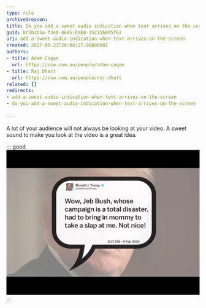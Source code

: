 ```yaml
---
type: rule
archivedreason: 
title: Do you add a sweet audio indication when text arrives on the screen?
guid: 8c5b3b5a-f3ed-4645-bab0-35215b885f63
uri: add-a-sweet-audio-indication-when-text-arrives-on-the-screen
created: 2017-05-23T20:08:27.0000000Z
authors:
- title: Adam Cogan
  url: https://ssw.com.au/people/adam-cogan
- title: Raj Dhatt
  url: https://ssw.com.au/people/raj-dhatt
related: []
redirects:
- add-a-sweet-audio-indication-when-text-arrives-on-the-screen
- do-you-add-a-sweet-audio-indication-when-text-arrives-on-the-screen

---
```


A lot of your audience will not always be looking at your video. A sweet sound to make you look at the video is a great idea.

<!--endintro-->


::: good  
![Good example: Text on the screen without audio        E.g. Video on YouTube: Cory Booker: Why Trump should try being nice on Twitter http://youtu.be/8p5n0TbRFEk (at 1:05 you will hear the sound)](video-trump-sound.png)  
:::
